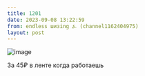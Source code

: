 ```yaml
---
title: 1201
date: 2023-09-08 13:22:59
from: endless шизing ⍼ (channel1162404975)
layout: post
---
```


![image](photos/photo_163@08-09-2023_13-22-59.jpg)

За 45₽ в ленте когда работаешь
